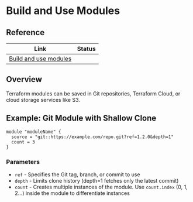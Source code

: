 # Build and Use Modules

## Reference

| Link                                                                                | Status |
| ----------------------------------------------------------------------------------- | ------ |
| [Build and use modules](https://developer.hashicorp.com/terraform/language/modules) |        |

## Overview

Terraform modules can be saved in Git repositories, Terraform Cloud, or cloud storage services like S3.

## Example: Git Module with Shallow Clone

```hcl
module "moduleName" {
  source = "git::https://example.com/repo.git?ref=1.2.0&depth=1"
  count = 3
}
```

### Parameters

- `ref` - Specifies the Git tag, branch, or commit to use
- `depth` - Limits clone history (depth=1 fetches only the latest commit)
- `count` - Creates multiple instances of the module. Use `count.index` (0, 1, 2...) inside the module to differentiate instances
